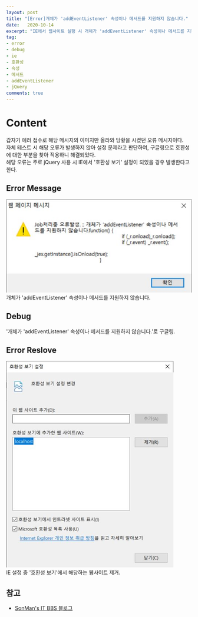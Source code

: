 ```yaml
---
layout: post
title: "[Error]개체가 'addEventListener' 속성이나 메서드를 지원하지 않습니다."
date:   2020-10-14
excerpt: "IE에서 웹사이트 실행 시 개체가 'addEventListener' 속성이나 메서드를 지원하지 않습니다. 에러 처리"
tag:
- error
- debug
- ie
- 호환성
- 속성
- 메서드
- addEventListener
- jQuery
comments: true
---
```

# Content 
갑자기 에러 접수로 해당 메시지의 이미지만 올라와 당황을 시켰던 오류 메시지이다.<br>
자체 테스트 시 해당 오류가 발생하지 않아 설정 문제라고 판단하여, 구글링으로 호환성에 대한 부분을 찾아 적용하니 해결되었다.<br>
해당 오류는 주로 jQuery 사용 시 IE에서 '호환성 보기' 설정이 되있을 경우 발생한다고 한다.
## Error Message 
![ErrorMessage](/assets/img/posts/2020-10-13-ErrorReport_01.JPG)<br>
개체가 'addEventListener' 속성이나 메서드를 지원하지 않습니다.
## Debug 
'개체가 'addEventListener' 속성이나 메서드를 지원하지 않습니다.'로 구글링.
## Error Reslove 
![ErrorReslove](/assets/img/posts/2020-10-13-ErrorReport_02.JPG)<br>
IE 설정 중 '호환성 보기'에서 해당하는 웹사이트 제거.
## 참고
- [SonMan's IT BBS 블로그](http://son10001.blogspot.com/2017/05/ie-addeventlistener.html)
